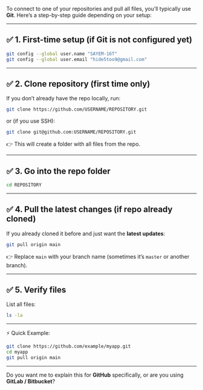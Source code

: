 To connect to one of your repositories and pull all files, you’ll typically use **Git**. Here’s a step-by-step guide depending on your setup:

---

## ✅ 1. First-time setup (if Git is not configured yet)

```bash
git config --global user.name "SAYEM-16T"
git config --global user.email "hide5too9@gmail.com"
```

---

## ✅ 2. Clone repository (first time only)

If you don’t already have the repo locally, run:

```bash
git clone https://github.com/USERNAME/REPOSITORY.git
```

or (if you use SSH):

```bash
git clone git@github.com:USERNAME/REPOSITORY.git
```

👉 This will create a folder with all files from the repo.

---

## ✅ 3. Go into the repo folder

```bash
cd REPOSITORY
```

---

## ✅ 4. Pull the latest changes (if repo already cloned)

If you already cloned it before and just want the **latest updates**:

```bash
git pull origin main
```

👉 Replace `main` with your branch name (sometimes it’s `master` or another branch).

---

## ✅ 5. Verify files

List all files:

```bash
ls -la
```

---

⚡ Quick Example:

```bash
git clone https://github.com/example/myapp.git
cd myapp
git pull origin main
```

---

Do you want me to explain this for **GitHub** specifically, or are you using **GitLab / Bitbucket**?
